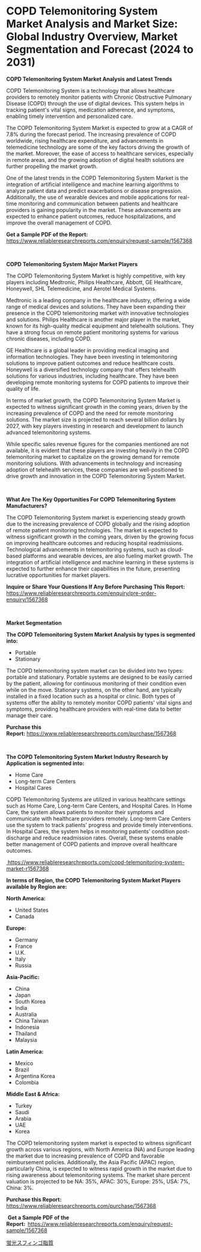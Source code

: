 <p><h1>COPD Telemonitoring System Market Analysis and Market Size: Global Industry Overview, Market Segmentation and Forecast (2024 to 2031)</h1></p><p><strong>COPD Telemonitoring System Market Analysis and Latest Trends</strong></p>
<p><p>COPD Telemonitoring System is a technology that allows healthcare providers to remotely monitor patients with Chronic Obstructive Pulmonary Disease (COPD) through the use of digital devices. This system helps in tracking patient's vital signs, medication adherence, and symptoms, enabling timely intervention and personalized care.</p><p>The COPD Telemonitoring System Market is expected to grow at a CAGR of 7.8% during the forecast period. The increasing prevalence of COPD worldwide, rising healthcare expenditure, and advancements in telemedicine technology are some of the key factors driving the growth of the market. Moreover, the ease of access to healthcare services, especially in remote areas, and the growing adoption of digital health solutions are further propelling the market growth.</p><p>One of the latest trends in the COPD Telemonitoring System Market is the integration of artificial intelligence and machine learning algorithms to analyze patient data and predict exacerbations or disease progression. Additionally, the use of wearable devices and mobile applications for real-time monitoring and communication between patients and healthcare providers is gaining popularity in the market. These advancements are expected to enhance patient outcomes, reduce hospitalizations, and improve the overall management of COPD.</p></p>
<p><strong>Get a Sample PDF of the Report:&nbsp;</strong> <a href="https://www.reliableresearchreports.com/enquiry/request-sample/1567368">https://www.reliableresearchreports.com/enquiry/request-sample/1567368</a></p>
<p>&nbsp;</p>
<p><strong>COPD Telemonitoring System Major Market Players</strong></p>
<p><p>The COPD Telemonitoring System Market is highly competitive, with key players including Medtronic, Philips Healthcare, Abbott, GE Healthcare, Honeywell, SHL Telemedicine, and Aerotel Medical Systems. </p><p>Medtronic is a leading company in the healthcare industry, offering a wide range of medical devices and solutions. They have been expanding their presence in the COPD telemonitoring market with innovative technologies and solutions. Philips Healthcare is another major player in the market, known for its high-quality medical equipment and telehealth solutions. They have a strong focus on remote patient monitoring systems for various chronic diseases, including COPD.</p><p>GE Healthcare is a global leader in providing medical imaging and information technologies. They have been investing in telemonitoring solutions to improve patient outcomes and reduce healthcare costs. Honeywell is a diversified technology company that offers telehealth solutions for various industries, including healthcare. They have been developing remote monitoring systems for COPD patients to improve their quality of life.</p><p>In terms of market growth, the COPD Telemonitoring System Market is expected to witness significant growth in the coming years, driven by the increasing prevalence of COPD and the need for remote monitoring solutions. The market size is projected to reach several billion dollars by 2027, with key players investing in research and development to launch advanced telemonitoring systems.</p><p>While specific sales revenue figures for the companies mentioned are not available, it is evident that these players are investing heavily in the COPD telemonitoring market to capitalize on the growing demand for remote monitoring solutions. With advancements in technology and increasing adoption of telehealth services, these companies are well-positioned to drive growth and innovation in the COPD Telemonitoring System Market.</p></p>
<p>&nbsp;</p>
<p><strong>What Are The Key Opportunities For COPD Telemonitoring System Manufacturers?</strong></p>
<p><p>The COPD Telemonitoring System market is experiencing steady growth due to the increasing prevalence of COPD globally and the rising adoption of remote patient monitoring technologies. The market is expected to witness significant growth in the coming years, driven by the growing focus on improving healthcare outcomes and reducing hospital readmissions. Technological advancements in telemonitoring systems, such as cloud-based platforms and wearable devices, are also fueling market growth. The integration of artificial intelligence and machine learning in these systems is expected to further enhance their capabilities in the future, presenting lucrative opportunities for market players.</p></p>
<p><strong>Inquire or Share Your Questions If Any Before Purchasing This Report:</strong> <a href="https://www.reliableresearchreports.com/enquiry/pre-order-enquiry/1567368">https://www.reliableresearchreports.com/enquiry/pre-order-enquiry/1567368</a></p>
<p>&nbsp;</p>
<p><strong>Market Segmentation</strong></p>
<p><strong>The COPD Telemonitoring System Market Analysis by types is segmented into:</strong></p>
<p><ul><li>Portable</li><li>Stationary</li></ul></p>
<p><p>The COPD telemonitoring system market can be divided into two types: portable and stationary. Portable systems are designed to be easily carried by the patient, allowing for continuous monitoring of their condition even while on the move. Stationary systems, on the other hand, are typically installed in a fixed location such as a hospital or clinic. Both types of systems offer the ability to remotely monitor COPD patients' vital signs and symptoms, providing healthcare providers with real-time data to better manage their care.</p></p>
<p><strong>Purchase this Report:&nbsp;</strong><a href="https://www.reliableresearchreports.com/purchase/1567368">https://www.reliableresearchreports.com/purchase/1567368</a></p>
<p>&nbsp;</p>
<p><strong>The COPD Telemonitoring System Market Industry Research by Application is segmented into:</strong></p>
<p><ul><li>Home Care</li><li>Long-term Care Centers</li><li>Hospital Cares</li></ul></p>
<p><p>COPD Telemonitoring Systems are utilized in various healthcare settings such as Home Care, Long-term Care Centers, and Hospital Cares. In Home Care, the system allows patients to monitor their symptoms and communicate with healthcare providers remotely. Long-term Care Centers use the system to track patients' progress and provide timely interventions. In Hospital Cares, the system helps in monitoring patients' condition post-discharge and reduce readmission rates. Overall, these systems enable better management of COPD patients and improve overall healthcare outcomes.</p></p>
<p><a href="https://www.reliableresearchreports.com/copd-telemonitoring-system-market-r1567368">&nbsp;https://www.reliableresearchreports.com/copd-telemonitoring-system-market-r1567368</a></p>
<p><strong>In terms of Region, the COPD Telemonitoring System Market Players available by Region are:</strong></p>
<p>
    <p> <strong> North America: </strong>
        <ul>
            <li>United States</li>
            <li>Canada</li>
        </ul>
        </p> 
    <p> <strong> Europe: </strong>
        <ul>
            <li>Germany</li>
            <li>France</li>
            <li>U.K.</li>
            <li>Italy</li>
            <li>Russia</li>
        </ul>
        </p> 
    <p> <strong> Asia-Pacific: </strong>
        <ul>
            <li>China</li>
            <li>Japan</li>
            <li>South Korea</li>
            <li>India</li>
            <li>Australia</li>
            <li>China Taiwan</li>
            <li>Indonesia</li>
            <li>Thailand</li>
            <li>Malaysia</li>
        </ul>
        </p> 
    <p> <strong> Latin America: </strong>
        <ul>
            <li>Mexico</li>
            <li>Brazil</li>
            <li>Argentina Korea</li>
            <li>Colombia</li>
        </ul>
        </p> 
    <p> <strong> Middle East & Africa: </strong>
        <ul>
            <li>Turkey</li>
            <li>Saudi</li>
            <li>Arabia</li>
            <li>UAE</li>
            <li>Korea</li>
        </ul>
    </p>
    </p>
<p><p>The COPD telemonitoring system market is expected to witness significant growth across various regions, with North America (NA) and Europe leading the market due to increasing prevalence of COPD and favorable reimbursement policies. Additionally, the Asia Pacific (APAC) region, particularly China, is expected to witness rapid growth in the market due to rising awareness about telemonitoring systems. The market share percent valuation is projected to be NA: 35%, APAC: 30%, Europe: 25%, USA: 7%, China: 3%.</p></p>
<p><strong>Purchase this Report: </strong><a href="https://www.reliableresearchreports.com/purchase/1567368">https://www.reliableresearchreports.com/purchase/1567368</a></p>
<p>&nbsp;<strong>Get a Sample PDF of the Report:&nbsp;&nbsp;</strong><a href="https://www.reliableresearchreports.com/enquiry/request-sample/1567368">https://www.reliableresearchreports.com/enquiry/request-sample/1567368</a></p>
<p><strong></strong></p>
<p><p><a href="https://github.com/CieloStamm/Market-Research-Report-List-1/blob/main/533369091937.md">蛍光スフィンゴ脂質</a></p></p>